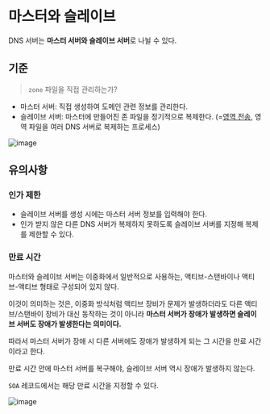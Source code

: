 # 마스터와 슬레이브

DNS 서버는 **마스터 서버와 슬레이브 서버**로 나뉠 수 있다.

## 기준

> `zone` 파일을 직접 관리하는가?

+ 마스터 서버: 직접 생성하여 도메인 관련 정보를 관리한다.
+ 슬레이브 서버: 마스터에 만들어진 존 파일을 정기적으로 복제한다. (=[영역 전송](https://learn.microsoft.com/ko-kr/services-hub/unified/health/remediation-steps-ad/configure-all-dns-zones-only-to-allow-zone-transfers-to-specified-ip-addresses), 영역 파일을 여러 DNS 서버로 복제하는 프로세스)

![image](https://user-images.githubusercontent.com/78713176/223925653-b7467978-6571-4a2d-a523-a4d1af7b4bd4.png)

## 유의사항

### 인가 제한

+ 슬레이브 서버를 생성 시에는 마스터 서버 정보를 입력해야 한다.
+ 인가 받지 않은 다른 DNS 서버가 복제하지 못하도록 슬레이브 서버를 지정해 복제를 제한할 수 있다.

### 만료 시간

마스터와 슬레이브 서버는 이중화에서 일반적으로 사용하는, 액티브-스탠바이나 액티브-액티브 형태로 구성되어 있지 않다.

이것이 의미하는 것은, 이중화 방식처럼 액티브 장비가 문제가 발생하더라도 다른 액티브/스탠바이 장비가 대신 동작하는 것이 아니라 **마스터 서버가 장애가 발생하면 슬레이브 서버도 장애가 발생한다는 의미이다.**

따라서 마스터 서버가 장애 시 다른 서버에도 장애가 발생하게 되는 그 시간을 만료 시간이라고 한다.

만료 시간 안에 마스터 서버를 복구해야, 슬레이브 서버 역시 장애가 발생하지 않는다.

`SOA` 레코드에서는 해당 만료 시간을 지정할 수 있다.

![image](https://user-images.githubusercontent.com/78713176/223927464-b1891287-4086-4ff3-856c-d5ff87110663.png)
